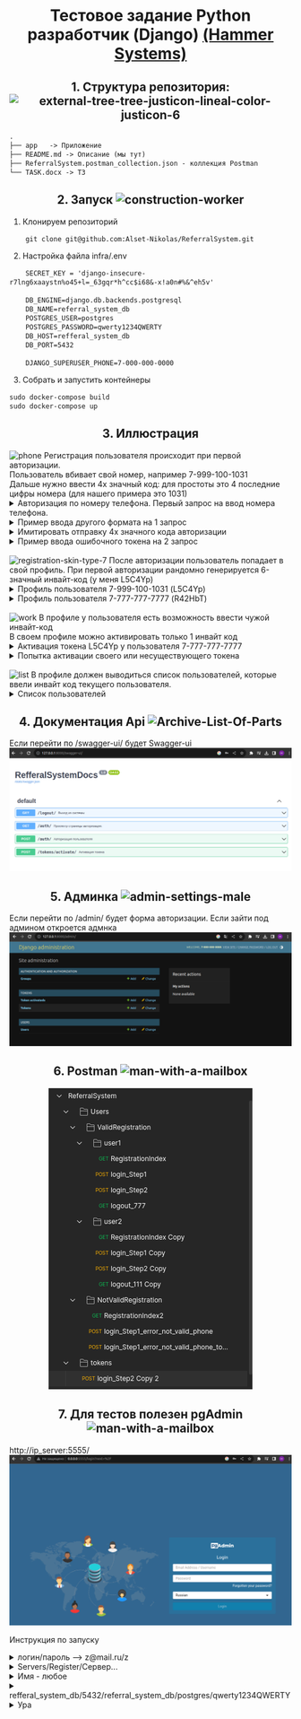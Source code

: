 <h1 align="center">Тестовое задание Python разработчик (Django) 
<a href='https://hammer.systems/'>
(Hammer Systems)
</a>
</h1>


<h2 align="center">1. Структура репозитория:
<img width="64" height="64" src="https://img.icons8.com/external-justicon-lineal-color-justicon/64/external-tree-tree-justicon-lineal-color-justicon-6.png" alt="external-tree-tree-justicon-lineal-color-justicon-6"/>
</h2>

    .
    ├── app   -> Приложение
    ├── README.md -> Описание (мы тут)
    ├── ReferralSystem.postman_collection.json - коллекция Postman
    └── TASK.docx -> ТЗ

<h2 align="center">2. Запуск
<img width="100" height="100" src="https://img.icons8.com/stickers/100/construction-worker.png" alt="construction-worker"/>
</h2>

1. Клонируем репозиторий

```
    git clone git@github.com:Alset-Nikolas/ReferralSystem.git
```
2. Настройка файла infra/.env
```
    SECRET_KEY = 'django-insecure-r7lng6xaaystn%o45+l=_63gqr*h^cc$i68&-x!a0n#%&^eh5v'
    
    DB_ENGINE=django.db.backends.postgresql
    DB_NAME=referral_system_db 
    POSTGRES_USER=postgres
    POSTGRES_PASSWORD=qwerty1234QWERTY
    DB_HOST=refferal_system_db
    DB_PORT=5432 

    DJANGO_SUPERUSER_PHONE=7-000-000-0000
```


3. Собрать и запустить контейнеры
  ```
  sudo docker-compose build
  sudo docker-compose up
  ```

    
<h2 align="center">3. Иллюстрация</h2>

<img width="50" height="50" src="https://img.icons8.com/stickers/100/phone.png" alt="phone"/>
Регистрация пользователя происходит при первой авторизации.<br>
Пользователь вбивает свой номер, например 7-999-100-1031<br>
Дальше нужно ввести 4х значный код: для простоты это 4 последние цифры номера (для нашего примера это 1031)   <br>



<details>
  <summary>Авторизация по номеру телефона. Первый запрос на ввод номера телефона.</summary>
  <img src="./info/login_first_req.png" name="image-name">
</details>
<details>
  <summary>Пример ввода другого формата на 1 запрос</summary>
  <img src="./info/err_login_first_req.png" name="image-name">
</details>
<details>
  <summary>Имитировать отправку 4х значного кода авторизации</summary>
  <img src="./info/login_second_req.png" name="image-name">
</details>
<details>
  <summary>Пример ввода ошибочного токена на 2 запрос</summary>
  <img src="./info/err_login_second_req.png" name="image-name">
</details>

<br>

<img width="48" height="48" src="https://img.icons8.com/color/48/registration-skin-type-7.png" alt="registration-skin-type-7"/>
После авторизации пользователь попадает в свой профиль.
При первой авторизации рандомно генерируется 6-значный инвайт-код (у меня L5C4Yp)
<details>
  <summary>Профиль пользователя 7-999-100-1031 (L5C4Yp)</summary>
  <img src="./info/profile.png" name="image-name">
</details>
<details>
  <summary>Профиль пользователя 7-777-777-7777 (R42HbT)</summary>
  <img src="./info/profile2.png" name="image-name">
</details>
<br>
<img width="50" height="50" src="https://img.icons8.com/clouds/100/work.png" alt="work"/>
В профиле у пользователя есть возможность ввести чужой инвайт-код<br>
В своем профиле можно активировать только 1 инвайт код<br>
<details>
  <summary>Активация токена L5C4Yp у пользователя 7-777-777-7777</summary>
  <img src="./info/token_activate.png" name="image-name">
</details>
<details>
  <summary>Попытка активации своего или несуществующего токена</summary>
  <img src="./info/err_token_activate.png" name="image-name">
</details>
<br>
<img width="50" height="50" src="https://img.icons8.com/plasticine/100/list.png" alt="list"/>
В профиле должен выводиться список пользователей, которые ввели инвайт код текущего пользователя.
<details>
  <summary>Список пользователей</summary>
  <img src="./info/token_list.png" name="image-name">
</details>


<h2 align="center">4. Документация Api
<img width="40" height="40" src="https://img.icons8.com/office/40/Archive-List-Of-Parts.png" alt="Archive-List-Of-Parts"/>
</h2>
Если перейти по /swagger-ui/ будет Swagger-ui
<img src="./info/docs.png" name="image-name">

<h2 align="center">5. Админка
<img width="48" height="48" src="https://img.icons8.com/color/48/admin-settings-male.png" alt="admin-settings-male"/>
</h2>
Если перейти по /admin/ будет форма авторизации. Если зайти под админом откроется адмнка
<img src="./info/admin.png" name="image-name">

<h2 align="center">6. Postman
<img width="50" height="50" src="https://img.icons8.com/bubbles/50/man-with-a-mailbox.png" alt="man-with-a-mailbox"/>
</h2>

<div align="center">
<img src="./info/postman.png" name="image-name" center>
</div>


<h2 align="center">7. Для тестов полезен pgAdmin
<img width="50" height="50" src="https://img.icons8.com/bubbles/50/man-with-a-mailbox.png" alt="man-with-a-mailbox"/>
</h2>
http://ip_server:5555/
<div align="center">
<img src="./info/pgadmin.png" name="image-name" center>
</div>

Инструкция по запуску
<details>
  <summary>логин/пароль --> z@mail.ru/z</summary>
  <div align="center">
    <img src="./info/pgadmin_login.png" name="image-name">
  </div>
</details>
<details>
  <summary>Servers/Register/Сервер...</summary>
  <div align="center">
    <img src="./info/pg_step1.png" name="image-name">
  </div>
</details>
<details>
  <summary>Имя - любое</summary>
  <div align="center">
    <img src="./info/pg_step2.png" name="image-name">
  </div>
</details>
<details>
  <summary>refferal_system_db/5432/referral_system_db/postgres/qwerty1234QWERTY</summary>
  <div align="center">
    <img src="./info/pg_step3.png" name="image-name">
  </div>
</details>
<details>
  <summary>Ура</summary>
  <div align="center">
    <img src="./info/pg_step_end.png" name="image-name">
  </div>
</details>
